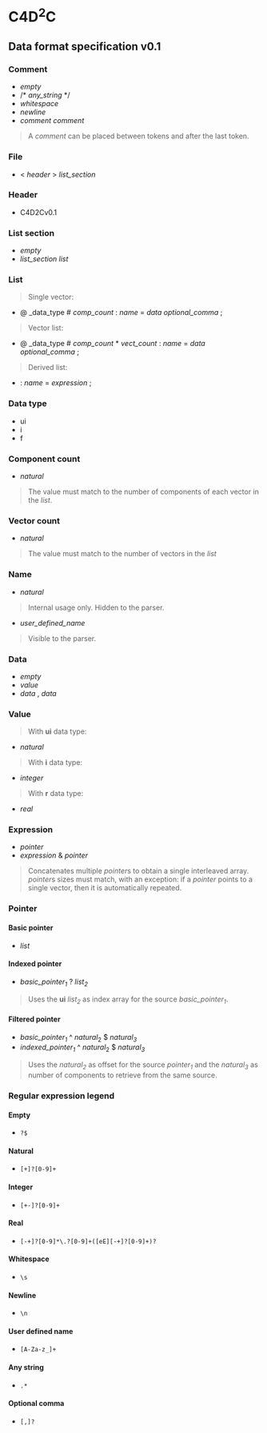 # C4D<sup>2</sup>C
## Data format specification v0.1

### Comment
+ _empty_
+ /* _any_string_ */
+ _whitespace_
+ _newline_
+ _comment_ _comment_
> A _comment_ can be placed between tokens and after the last token.

### File
+ < _header_ > _list_section_

### Header
+ C4D2Cv0.1

### List section
+ _empty_
+ _list_section_ _list_

### List
> Single vector:
+ @ _data_type # _comp_count_ : _name_ = _data_ _optional_comma_ ;
> Vector list:
+ @ _data_type # _comp_count_ * _vect_count_ : _name_ = _data_ _optional_comma_ ;
> Derived list:
+ : _name_ = _expression_ ;

### Data type
+ ui
+ i
+ f

### Component count
+ _natural_
> The value must match to the number of components of each vector in the _list_.

### Vector count
+ _natural_
> The value must match to the number of vectors in the _list_

### Name
+ _natural_
> Internal usage only. Hidden to the parser.
+ _user_defined_name_
> Visible to the parser.

### Data
+ _empty_
+ _value_
+ _data_ , _data_

### Value
> With __ui__ data type:
+ _natural_
> With __i__ data type:
+ _integer_
> With __r__ data type:
+ _real_

### Expression
+ _pointer_
+ _expression_ & _pointer_
> Concatenates multiple *pointer*s to obtain a single interleaved array.
*pointer*s sizes must match, with an exception: if a _pointer_ points to a single vector, then it is automatically repeated.

### Pointer

#### Basic pointer
+ _list_

#### Indexed pointer
+ _basic_pointer<sub>1</sub>_ ? _list<sub>2</sub>_
> Uses the __ui__ _list<sub>2</sub>_ as index array for the source _basic_pointer<sub>1</sub>_.

#### Filtered pointer
+ _basic_pointer<sub>1</sub>_ ^ _natural_<sub>2</sub> $ _natural<sub>3</sub>_
+ _indexed_pointer<sub>1</sub>_ ^ _natural_<sub>2</sub> $ _natural<sub>3</sub>_
> Uses the _natural<sub>2</sub>_ as offset for the source _pointer<sub>1</sub>_ and the _natural<sub>3</sub>_ as number of components to retrieve from the same source.

### Regular expression legend

#### Empty
+ `?$`

#### Natural
+ `[+]?[0-9]+`

#### Integer
+ `[+-]?[0-9]+`

#### Real
+ `[-+]?[0-9]*\.?[0-9]+([eE][-+]?[0-9]+)?`

#### Whitespace
+ `\s`

#### Newline
+ `\n`

#### User defined name
+ `[A-Za-z_]+`

#### Any string
+ `.*`

#### Optional comma
+ `[,]?`
